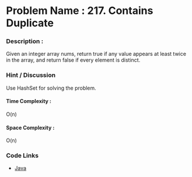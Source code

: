 # Problem Name : 217. Contains Duplicate

### Description :

Given an integer array nums, return true if any value appears at least twice in the array, and return false if every element is distinct.

### Hint / Discussion

Use HashSet for solving the problem.

#### Time Complexity :

O(n)

#### Space Complexity :

O(n)

### Code Links

- [Java](./Solution.java)
